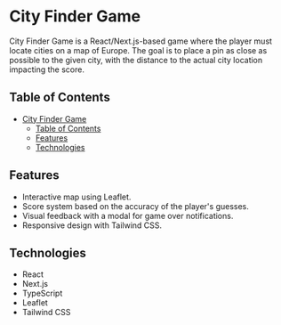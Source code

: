 # City Finder Game

City Finder Game is a React/Next.js-based game where the player must locate cities on a map of Europe. The goal is to place a pin as close as possible to the given city, with the distance to the actual city location impacting the score.

## Table of Contents

- [City Finder Game](#city-finder-game)
  - [Table of Contents](#table-of-contents)
  - [Features](#features)
  - [Technologies](#technologies)

## Features

- Interactive map using Leaflet.
- Score system based on the accuracy of the player's guesses.
- Visual feedback with a modal for game over notifications.
- Responsive design with Tailwind CSS.

## Technologies

- React
- Next.js
- TypeScript
- Leaflet
- Tailwind CSS

